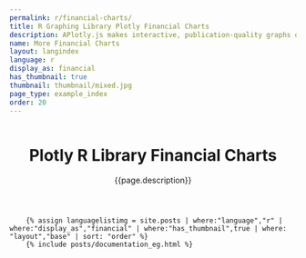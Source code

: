 ```yaml
---
permalink: r/financial-charts/
title: R Graphing Library Plotly Financial Charts
description: APlotly.js makes interactive, publication-quality graphs online. Examples of how to make financial charts.
name: More Financial Charts
layout: langindex
language: r
display_as: financial
has_thumbnail: true
thumbnail: thumbnail/mixed.jpg
page_type: example_index
order: 20
---
```



<header class="--welcome">
	<div class="--welcome-body">
		<!--div.--wrap-inner-->
		<div class="--title">
			<div class="--category-img"><img src="https://plot.ly/gh-pages/documentation/static/images/r-small.png" alt=""></div>
			<div class="--body">
				<h1>Plotly R Library Financial Charts</h1>
				<p>{{page.description}}</consectetur>
				</p>
			</div>
		</div>
	</div>
</header>

		{% assign languagelistimg = site.posts | where:"language","r" | where:"display_as","financial" | where:"has_thumbnail",true | where: "layout","base" | sort: "order" %}
        {% include posts/documentation_eg.html %}
